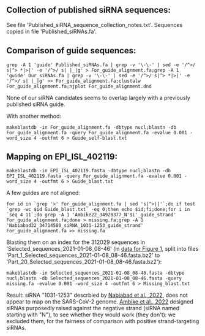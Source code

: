 ## Collection of published siRNA sequences: ##

See file 'Published_siRNA_sequence_collection_notes.txt'. Sequences copied in file 'Published_siRNAs.fa'.

## Comparison of guide sequences:

``grep -A 1 'guide' Published_siRNAs.fa | grep -v '\-\-' | sed -e '/^>/ s|^> *|>|' -e '/^>/ s| |_|g' > For_guide_alignment.fa;grep -A 1 'guide' Our_siRNAs.fa | grep -v '\-\-' | sed -e '/^>/ s|^> *|>|' -e '/^>/ s| |_|g' >> For_guide_alignment.fa;clustalw For_guide_alignment.fa;njplot For_guide_alignment.dnd``

None of our siRNA candidates seems to overlap largely with a previously published siRNA guide.

With another method:

``makeblastdb -in For_guide_alignment.fa -dbtype nucl;blastn -db For_guide_alignment.fa -query For_guide_alignment.fa -evalue 0.001 -word_size 4 -outfmt 6 > Guide_self-blast.txt``


## Mapping on EPI_ISL_402119:

``makeblastdb -in EPI_ISL_402119.fasta -dbtype nucl;blastn -db EPI_ISL_402119.fasta -query For_guide_alignment.fa -evalue 0.001 -word_size 4 -outfmt 6 > Guide_blast.txt``

A few guides are not aligned:

``for id in `grep '>' For_guide_alignment.fa | sed 's|^>||'`;do if test `grep -wc $id Guide_blast.txt` -eq 0;then echo $id;fi;done;for i in `seq 4 11`;do grep -A 1 'Ambike22_34928377_N'$i'_guide_strand' For_guide_alignment.fa;done > missing.fa;grep -A 1 'Nabiabad22_34714580_siRNA_1031-1253_guide_strand' For_guide_alignment.fa >> missing.fa``

Blasting them on an index for the 312029 sequences in 'Selected_sequences_2021-01-08_08-46' (in [data for Figure 1](https://github.com/HKeyHKey/Houbron_et_al_2023/tree/main/Figure_1), split into files 'Part_1_Selected_sequences_2021-01-08_08-46.fasta.bz2' to 'Part_20_Selected_sequences_2021-01-08_08-46.fasta.bz2'):

``makeblastdb -in Selected_sequences_2021-01-08_08-46.fasta -dbtype nucl;blastn -db Selected_sequences_2021-01-08_08-46.fasta -query missing.fa -evalue 0.001 -word_size 4 -outfmt 6 > Missing_blast.txt``

Result: siRNA "1031-1253" descrbied by [Nabiabad et al., 2022](https://pubmed.ncbi.nlm.nih.gov/34714580/), does not appear to map on the SARS-CoV-2 genome. [Ambike et al., 2022](https://pubmed.ncbi.nlm.nih.gov/34928377/) designed siRNAs purposedly raised against the negative strand (siRNA named starting with "N"), to see whether they would work (they don't): we excluded them, for the fairness of comparison with positive strand-targeting siRNAs.
